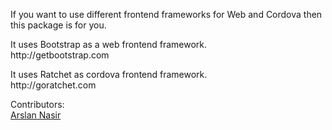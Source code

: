 <p>If you want to use different frontend frameworks for Web and Cordova then this package is for you.</p>

<p>
  It uses Bootstrap as a web frontend framework.<br>
  http://getbootstrap.com
</p>
<p>
  It uses Ratchet as cordova frontend framework.<br>
  http://goratchet.com
</p>
<p>
  Contributors:<br>
  <a href="https://github.com/asveloper">Arslan Nasir</a>
</p>
